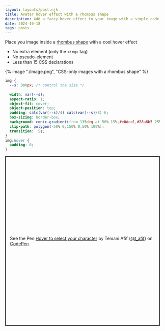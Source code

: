 ```yaml
---
layout: layouts/post.njk
title: Avatar hover effect with a rhombus shape
description: Add a fancy hover effect to your image with a simple code
date: 2024-10-18
tags: posts
---
```


Place you image inside a [rhombus shape](https://css-shape.com/rhombus/) with a cool hover effect
* No extra element (only the `<img>` tag)
* No pseudo-element
* Less than 15 CSS declarations


{% image "./image.png", "CSS-only images with a rhombus shape" %}

```css
img {
  --s: 300px; /* control the size */
  
  width: var(--s);
  aspect-ratio: 1;
  object-fit: cover;
  object-position: top;
  padding: calc(var(--s)/4) calc(var(--s)/8) 0;
  box-sizing: border-box;
  background: conic-gradient(from 135deg at 50% 15%,#e0dee1,#28a6b5 25%,#0000 0);
  clip-path: polygon(-50% 0,150% 0,50% 100%);
  transition: .5s;
}
img:hover {
  padding: 0;
}
```

<p class="codepen" data-height="550" data-default-tab="result" data-slug-hash="bGXRoOv" data-pen-title="Hover to select your character" data-preview="true" data-user="t_afif" style="height: 550px; box-sizing: border-box; display: flex; align-items: center; justify-content: center; border: 2px solid; margin: 1em 0; padding: 1em;">
  <span>See the Pen <a href="https://codepen.io/t_afif/pen/bGXRoOv">
  Hover to select your character</a> by Temani Afif (<a href="https://codepen.io/t_afif">@t_afif</a>)
  on <a href="https://codepen.io">CodePen</a>.</span>
</p>
<script async src="https://cpwebassets.codepen.io/assets/embed/ei.js"></script>